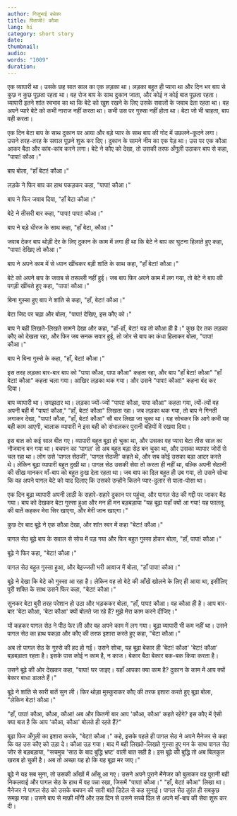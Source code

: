 ```yaml
---
author: गिजुभाई बधेका
title: पिताजी! कौआ
lang: hi
category: short story
date: 
thumbnail: 
audio: 
words: "1009"
duration:
---
```


एक व्यापारी था। उसके छह सात साल का एक लड़का था। लड़का बहुत ही प्यारा था और दिन भर बाप से कुछ न कुछ पूछता रहता था। वह रोज बाप के साथ दुकान जाता, और कोई न कोई बात पूछता रहता। व्यापारी इतने शांत स्वभाव का था कि बेटे को खुश रखने के लिए उसके सवालों के जवाब देता रहता था। वह अपने प्यारे बेटे को कभी नाराज नहीं करता था। कभी उस पर गुस्सा नहीं होता था। बेटा जो भी चाहता, बाप वही करता।

एक दिन बेटा बाप के साथ दुकान पर आया और बड़े प्यार के साथ बाप की गोद में उछलने-कूदने लगा। उसने तरह-तरह के सवाल पूछने शुरू कर दिए। दुकान के सामने नीम का एक पेड़ था। उस पर एक कौआ आकर बैठा और कांव-कांव करने लगा। बेटे ने कौए को देखा, तो उसकी तरफ अँगुली उठाकर बाप से कहा, "पापा! कौआ।"

बाप बोला, "हाँ बेटा! कौआ।"

लड़के ने फिर बाप का हाथ पकड़कर कहा, "पापा! कौआ।"

बाप ने फिर जवाब दिया, "हाँ बेटा कौआ।"

बेटे ने तीसरी बार कहा, "पापा! पापा! कौआ।"

बाप ने बड़े धीरज के साथ कहा, "हाँ बेटा, कौआ।"

जवाब देकर बाप थोड़ी देर के लिए दुकान के काम में लगा ही था कि बेटे ने बाप का घुटना हिलाते हुए कहा, "पापा! देखिए तो कौआ।"

बाप ने अपने काम में से ध्यान खींचकर बड़ी शांति के साथ कहा, "हाँ बेटा! कौआ।"

बेटे को अपने बाप के जवाब से तसल्ली नहीं हुई। जब बाप फिर अपने काम में लग गया, तो बेटे ने बाप की पगड़ी खींचते हुए कहा, "पापा! कौआ।"

बिना गुस्सा हुए बाप ने शांति से कहा, "हाँ, बेटा! कौआ।"

बेटा जिद पर चढ़ा और बोला, "पापा! देखिए, इस कौए को।"

बाप ने बही लिखते-लिखते सामने देखा और कहा, "हाँ-हाँ, बेटा! यह तो कौआ ही है।" कुछ देर तक लड़का कौए को देखता रहा, और फिर जब सनक सवार हुई, तो जोर से बाप का कंधा हिलाकर बोला, "पापा! कौआ।"

बाप ने बिना गुस्से के कहा, "हाँ, बेटा! कौआ।"

इस तरह लड़का बार-बार बाप को "पापा कौआ, पापा कौआ" कहता रहा, और बाप "हाँ बेटा! कौआ" "हाँ बेटा! कौआ" कहता चला गया। आखिर लड़का थक गया। और उसने "पापा! कौआ!" कहना बंद कर दिया।

बाप व्यापारी था। समझदार था। लड़का ज्यों-ज्यों "पापा! कौआ, पापा कौआ" कहता गया, त्यों-त्यों वह अपनी बही में "पापा! कौआ," "हाँ, बेटा! कौआ" लिखता रहा। जब लड़का थक गया, तो बाप ने गिनती लगाकर देखा, "पापा! कौआ, "हाँ, बेटा! कौआ" सौ बार लिखा जा चुका था। यह सोचकर कि आगे कभी यह बही काम आएगी, चालाक व्यापारी ने इस बही को संभालकर पुरानी बहियों में रखवा दिया।

इस बात को कई साल बीत गए। व्यापारी बहुत बूढ़ा हो चुका था, और उसका वह प्यारा बेटा तीस साल का नौजवान बन गया था। बचपन का 'पागल' तो अब बहुत बड़ा सेठ बन चुका था, और उसका व्यापार जोरों से चल रहा था। लोग उसे 'पागल सेठजी', 'पागल सेठजी' कहते थे, और सब कोई उसका बड़ा आदर करते थे। लेकिन बूढ़ा व्यापारी बहुत दुखी था। पागल सेठ उसकी सेवा तो करता ही नहीं था, बल्कि अपनी सेठानी की सीख मानकर माँ-बाप को बहुत दुःख देता रहता था। जब बाप का दिल बहुत ही उब गया, तो उसने सोचा कि वह अपने पागल बेटे को याद दिलाए कि उसको उन्होंने कितने प्यार-दुलार से पाला-पोसा था।

एक दिन बूढ़ा व्यापारी अपनी लाठी के सहारे-सहारे दुकान पर पहुंचा, और पागल सेठ की गद्दी पर जाकर बैठ गया। बाप को देखकर बेटा गुस्सा हुआ और मन ही मन बड़बड़ाया "यह बूढ़ा यहाँ क्यों आ गया! यह फालतू की बातें कहकर मेरा सिर खाएगा, और मेरी जान खाएगा।"

कुछ देर बाद बूढ़े ने एक कौआ देखा, और शांत स्वर में कहा "बेटा! कौआ।"

पागल सेठ बूढ़े बाप के सवाल से सोच में पड़ गया और फिर बहुत गुस्सा होकर बोला, "हाँ, पापा! कौआ।"

बूढ़े ने फिर कहा, "बेटा! कौआ।"

पागल सेठ बहुत गुस्सा हुआ, और बेइज्जती भरी आवाज में बोला, "हाँ पापा! कौआ।"

बूढ़े ने देखा कि बेटे को गुस्सा आ रहा है। लेकिन वह तो बेटे की आँखें खोलने के लिए ही आया था, इसीलिए पूरी शक्ति के साथ उसने फिर कहा, "बेटा! कौआ।"

सुनकर बेटा बुरी तरह परेशान हो उठा और भड़ककर बोला, "हाँ, पापा! कौआ। वह कौआ ही है। आप बार-बार 'बेटा कौआ, 'बेटा कौआ' क्यों बोलते जा रहे हैं? मुझे मेरा काम करने दीजिए।"

यों कहकर पागल सेठ ने पीठ फेर ली और वह अपने काम में लग गया। बूढ़ा व्यापारी भी कम नहीं था। उसने पागल सेठ का हाथ पकड़ा और कौए की तरफ इशारा करते हुए कहा, "बेटा कौआ।"

अब तो पागल सेठ के गुस्से की हद हो गई। उसने सोचा, यह बूढ़ा बेकार ही 'बेटा! कौआ' 'बेटा! कौआ' बड़बड़ाता रहता है। इसके पास कोई न काम है, न काज। बेकार बैठा बेकार बक-बक किया करता है।

उसने बूढ़े की ओर देखकर कहा, "पापा! घर जाइए। यहाँ आपका क्या काम है? दुकान के काम में आप क्यों बेकार बाधा डालते हैं।"

बूढ़े ने शांति से सारी बातें सुन ली। फिर थोड़ा मुस्कुराकर कौए की तरफ इशारा करते हुए बूढ़ा बोला, "लेकिन बेटा! कौआ।"

"हाँ, पापा! कौआ, कौआ, कौआ! अब और कितनी बार आप 'कौआ, कौआ' कहते रहेंगे? इस कौए में ऐसी क्या बात है कि आप 'कौआ, कौआ' बोलते ही रहते हैं?"

बूढ़ा फिर अँगुली का इशारा करके, "बेटा! कौआ।" कहे, इसके पहले ही पागल सेठ ने अपने मैनेजर से कहा कि वह उस कौए को उड़ा दे। कौआ उड़ गया। बाद में बही लिखते-लिखते गुस्सा हुए मन के साथ पागल सेठ जोर से बड़बड़ाया, "सचमुच 'साठ के बाद बुद्धि भ्रष्ट' वाली बात सही है। इस बूढ़े की बुद्धि तो अब बिलकुल खराब हो चुकी है। अब तो अच्छा यह हो कि यह बूढ़ा मर जाए।"

बूढ़े ने यह सब सुना, तो उसकी आँखों में आँसू आ गए। उसने अपने पुराने मैनेजर को बुलाकर वह पुरानी बही निकलवाई और पागल सेठ के हाथ में वह पन्ना रखा, जिसमें "पापा! कौआ।" "हाँ, बेटा! कौआ" लिखा था। मैनेजर ने पागल सेठ को उसके बचपन की सारी बातें डिटेल से कह सुनाई। पागल सेठ तुरंत ही सबकुछ समझ गया। उसने बाप से माफ़ी माँगी और उस दिन से उसने सच्चे दिल से अपने माँ-बाप की सेवा शुरू कर दी।